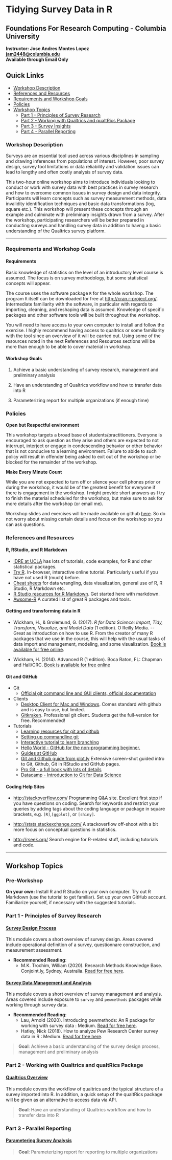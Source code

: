 Tidying Survey Data in R
======================

Foundations For Research Computing - Columbia University
--------------------------------

**Instructor: Jose Andres Montes Lopez**  
**[jam2448@columbia.edu](jam2448@columbia.edu)**  
**Available through Email Only**  
 
Quick Links
-----------

-   [Workshop Description](#workshop-description)
-   [References and Resources](#references-and-resources)
-   [Requirements and Workshop Goals](#requirements-and-workshop-goals)
-   [Policies](#policies)
-   [Workshop Topics](#workshop-topics)
    -   [Part 1 - Principles of Survey Research](#part-1---principles-of-survey-research)
    -   [Part 2 - Working with Qualtrics and qualtRics Package](#part-2---working-with-qualtrics-and-qualtrics-package)
    -   [Part 3 - Survey Insights](#part-3---survey-insights)
    -   [Part 4 - Parallel Reporting](#part-4---parallel-Reporting)

### Workshop Description

Surveys are an essential tool used across various disciplines in sampling and drawing inferences from populations of interest. However, poor survey design, survey tool limitations or data reliability and validation issues can lead to lengthy and often costly analysis of survey data.

This two-hour online workshop aims to introduce individuals looking to conduct or work with survey data with best practices in survey research and how to overcome common issues in survey design and data integrity. Participants will learn concepts such as survey measurement methods, data invalidity identification techniques and basic data transformations (log, square etc.). This workshop will present these concepts through an example and culminate with preliminary insights drawn from a survey. After the workshop, participating researchers will be better prepared in conducting surveys and handling survey data in addition to havng a basic understanding of the Qualtrics survey platform.

------------------------------------------------------------------------

### Requirements and Workshop Goals

#### Requirements

Basic knowledge of statistics on the level of an introductory level course is assumed. The focus is on survey methodology, but some statistical concepts will appear.

The course uses the software package `R` for the whole workshop. The program `R` itself can be downloaded for free at <http://cran.r-project.org/>. Intermediate familiarity with the software, in particular with regards to importing, cleaning, and reshaping data is assumed. Knowledge of specific packages and other software tools will be built throughout the workshop.

You will need to have access to your own computer to install and follow the exercise. I highly recommend having access to qualtrics or some familiarity with the tool since an overview of it will be carried out. Using some of the resources noted in the next References and Resources sections will be more than enough to be able to cover material in workshop.

#### Workshop Goals

1.  Achieve a basic understanding of survey research, management and preliminary analysis

2.  Have an understanding of Qualtrics workflow and how to transfer data into R

3.  Parameterizing report for multiple organizations (if enough time)

### Policies

**Open but Respectful environment**

This workshop targets a broad base of students/practitioners. Everyone is encouraged to ask question as they arise and others are expected to not interrupt, interject or engage in condescending behavior or other behavior that is not conducive to a learning environment. Failure to abide to such policy will result in offender being asked to exit out of the workshop or be blocked for the remainder of the workshop.

**Make Every Minute Count**

While you are not expected to turn off or silence your cell phones prior or during the workshop, it would be of the greatest benefit for everyone if there is engagement in the workshop. I might provide short answers as I try to finish the material scheduled for the workshop, but make sure to ask for more details after the workshop (or email me).

Workshop slides and exercises will be made available on github [here](https://github.com/joseandresmontes?tab=repositories). 
So do not worry about missing certain details and focus on the workshop so you can ask questions. 

### References and Resources

#### R, RStudio, and R Markdown

-   [IDRE at UCLA](http://www.ats.ucla.edu/stat/r/) has lots of tutorials, code examples, for R and other statistical packages.
-   [Try R](http://tryr.codeschool.com). In-browser, interactive online tutorial. Particularly useful if you have not used R (much) before.
-   [Cheat sheets](https://www.rstudio.com/resources/cheatsheets/) for data wrangling, data visualization, general use of R, R Studio, R Markdown etc.
-   [R Studio resources for R Markdown](http://rmarkdown.rstudio.com/). Get started here with markdown.
-   [Awsome-R](https://awesome-r.com) A curated list of great R packages and tools.

#### Getting and transforming data in R

-   Wickham, H., & Grolemund, G. (2017). *R for Data Science: Import, Tidy, Transform, Visualize, and Model Data* (1 edition). O Reilly Media. -- Great as introduction on how to use R. From the creator of many R packages that we use in the course, this will help with the usual tasks of data import and management, modeling, and some visualization. [Book is available for free online](http://r4ds.had.co.nz/).

-   Wickham, H. (2014). Advanced R (1 edition). Boca Raton, FL: Chapman and Hall/CRC. [Book is available for free online](http://adv-r.had.co.nz/)

#### Git and GitHub

-   Git
    -   [Official git command line and GUI clients, official documentation](https://git-scm.com/)
-   Clients
    -   [Desktop Client for Mac and Windows](https://desktop.github.com/). Comes standard with github and is easy to use, but limited.
    -   [Gitkraken](https://www.gitkraken.com/student-resources). Professional git client. Students get the full-version for free. Recommended!
-   Tutorials
    -   [Learning resources for git and github](https://help.github.com/en/articles/git-and-github-learning-resources)
    -   [Setting up commandline git](https://help.github.com/articles/set-up-git/)
    -   [Interactive tutorial to learn branching](https://learngitbranching.js.org/)
    -   [Hello World - GitHub for the non-programming beginner.](https://guides.github.com/activities/hello-world/)
    -   [Guides at GitHub](https://guides.github.com/)
    -   [Git and Github guide from plot.ly](https://plot.ly/r/github-getting-started-for-data-scientists/) Extensive screen-shot guided intro to Git, Github, Git in RStudio and GitHub pages.
    -   [Pro Git - a full book with lots of details](https://git-scm.com/book/en/v2)
    -   [Datacamp - Introduction to Git for Data Science](https://www.datacamp.com/courses/introduction-to-git-for-data-science)

#### Coding Help Sites

-   <http://stackoverflow.com/> Programming Q&A site. Excellent first stop if you have questions on coding. Search for keywords and restrict your queries by adding tags about the coding language or package in square brackets, e.g. `[R]`,`[ggplot]`, or `[shiny]`.

-   <http://stats.stackexchange.com/> A stackoverflow off-shoot with a bit more focus on conceptual questions in statistics.

-   <http://rseek.org/> Search engine for R-related stuff, including tutorials and code.

------------------------------------------------------------------------

Workshop Topics
--------------

### Pre-Workshop 

**On your own:**
Install R and R Studio on your own computer. Try out R Markdown (use the tutorial to get familiar).
Set up your own GitHub account. Familiarize yourself, if necessary with the suggested tutorials.

### Part 1 - Principles of Survey Research

#### [Survey Design Process](survey_research.html)

This module covers a short overview of survey design. Areas covered include operational definition of a survey, questionnare construction, and measurement assessment.

-   **Recommended Reading**:
    -   M.K. Trochim, William (2020). Research Methods Knowledge Base. Conjoint.ly, Sydney, Australia. [Read for free here](https://conjointly.com/kb/).

#### [Survey Data Management and Analysis](survey_data_management_and_analysis.html)

This module covers a short overview of survey management and analysis. Areas covered include exposure to `survey` and `pewmethods` packages while working through survey data.

-   **Recommended Reading**:
    -   Lau, Arnold (2020). Introducing pewmethods: An R package for working with survey data : Medium. 
    [Read for free here](https://medium.com/pew-research-center-decoded/introducing-pewmethods-an-r-package-for-working-with-survey-data-97601a250a46).
    -   Hatley, Nick (2018). How to analyze Pew Research Center survey data in R : Medium. 
    [Read for free here](https://medium.com/pew-research-center-decoded/introducing-pewmethods-an-r-package-for-working-with-survey-data-97601a250a46).

> **Goal**: Achieve a basic understanding of the survey design process, management and preliminary analysis

### Part 2 - Working with Qualtrics and qualtRics Package

#### [Qualtrics Overview](qualtrics_overview.html)

This module covers the workflow of qualtrics and the typical structure of a survey imported into R. In addition,
a quick setup of the qualtRics package will be given as an alternative to access data via API.

> **Goal**: Have an understanding of Qualtrics workflow and how to transfer data into R

### Part 3 - Parallel Reporting

#### [Parametering Survey Analysis](parameter.html)

> **Goal**: Parameterizing report for reporting to multiple organizations